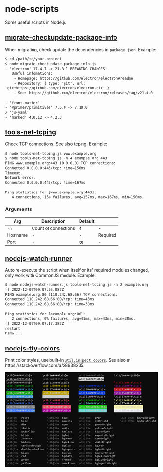 # node-scripts

Some useful scripts in Node.js

## [migrate-checkupdate-package-info](migrate-checkupdate-package-info.js)

When migrating, check update the dependencies in `package.json`. Example:

```shell
$ cd /path/to/your-project
$ node migrate-checkupdate-package-info.js
- 'electron' 17.4.7 -> 21.3.1 BREAKING CHANGES!
   Useful infomations:
    - Homepage: https://github.com/electron/electron#readme
    - Repository: { type: 'git', url: 'git+https://github.com/electron/electron.git' }        
    - See: https://github.com/electron/electron/releases/tag/v21.0.0

- 'front-matter' 
- '@primer/primitives' 7.5.0 -> 7.10.0
✗ 'js-yaml' 
- 'marked' 4.0.12 -> 4.2.3
```

## [tools-net-tcping](tools-net-tcping.js)

Check TCP connections. See also [tcping](https://www.elifulkerson.com/projects/tcping.php). Example:

```shell
$ node tools-net-tcping.js www.example.org
$ node tools-net-tcping.js -n 4 example.org 443
PING www.example.org:443 (0.0.0.0) TCP connections:
Connected 0.0.0.0:443/tcp: time=150ms
Timeout.
Network error.
Connected 0.0.0.0:443/tcp: time=167ms

Ping statistics for [www.example.org:443]:
   4 connections, 15% failures, avg=157ms, max=167ms, min=150ms.
```

### Arguments

|Arg|Description|Default||
|-|-|-|-|
|`-n`|Count of connections|**`4`**|-|
|Hostname|-|-|Required|
|Port|-|**`80`**|-|

## [nodejs-watch-runner](nodejs-watch-runner.js)

Auto re-execute the script when itself or its' required modules changed, only work with CommonJS module. Example:

```shell
$ node nodejs-watch-runner.js tools-net-tcping.js -n 2 example.org
[] 2022-12-09T09:07:05.082Z
PING example.org:80 (110.242.68.66) TCP connections:
Connected 110.242.68.66:80/tcp: time=43ms
Connected 110.242.68.66:80/tcp: time=38ms

Ping statistics for [example.org:80]:
   2 connections, 0% failures, avg=41ms, max=43ms, min=38ms.
[] 2022-12-09T09:07:17.382Z
restart
PING ...
```

## [nodejs-tty-colors](nodejs-tty-colors.js)

Print color styles, use built-in [`util.inspect.colors`](https://nodejs.org/api/util.html#modifiers). See also at <https://stackoverflow.com/a/28938235>.

![nodejs tty colors](misc/nodejs-tty-colors.jpg)

